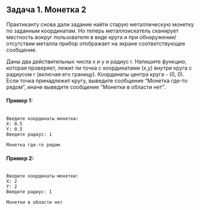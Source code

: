 ## Задача 1. Монетка 2
Практиканту снова дали задание найти старую металлическую монетку по заданным координатам. Но теперь металлоискатель сканирует местность вокруг пользователя в виде круга и при обнаружении/отсутствии металла прибор отображает на экране соответствующее сообщение.

Даны два действительных числа x и y и радиус r. Напишите функцию, которая проверяет, лежит ли точка с координатами (x,y) внутри круга с радиусом r (включая его границу). Координаты центра круга - (0, 0). Если точка принадлежит кругу, выведите сообщение “Монетка где-то рядом”, иначе выведите сообщение “Монетки в области нет”. 

#### Пример 1:

```

Введите координаты монетки:
X: 0.5
Y: 0.5
Введите радиус: 1

Монетка где-то рядом

```

#### Пример 2:

```

Введите координаты монетки:
X: 2
Y: 2
Введите радиус: 1

Монетки в области нет

```